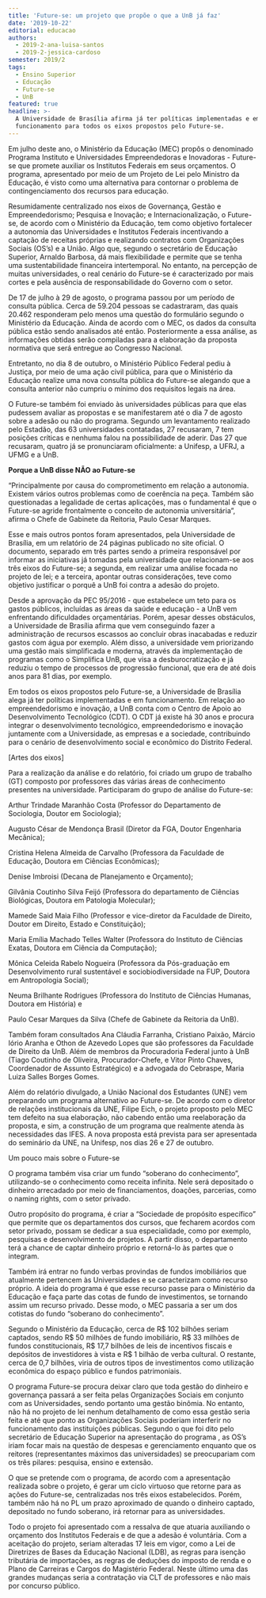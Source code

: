 ```yaml
---
title: 'Future-se: um projeto que propõe o que a UnB já faz'
date: '2019-10-22'
editorial: educacao
authors:
  - 2019-2-ana-luisa-santos
  - 2019-2-jessica-cardoso
semester: 2019/2
tags:
  - Ensino Superior
  - Educação
  - Future-se
  - UnB
featured: true
headline: >-
  A Universidade de Brasília afirma já ter políticas implementadas e em
  funcionamento para todos os eixos propostos pelo Future-se.
---
```

Em julho deste ano, o Ministério da Educação (MEC) propôs o denominado Programa Instituto e Universidades Empreendedoras e Inovadoras - Future-se que promete auxiliar os Institutos Federais em seus orçamentos. O programa, apresentado por meio de um Projeto de Lei pelo Ministro da Educação, é visto como uma alternativa para contornar o problema de contingenciamento dos recursos para educação. 



Resumidamente centralizado nos eixos de Governança, Gestão e Empreendedorismo; Pesquisa e Inovação; e Internacionalização, o Future-se, de acordo com o Ministério da Educação, tem como objetivo fortalecer a autonomia das Universidades e Institutos Federais incentivando a captação de receitas próprias e realizando contratos com Organizações Sociais (OS’s) e a União. Algo que, segundo o secretário de Educação Superior, Arnaldo Barbosa, dá mais flexibilidade e permite que se tenha uma sustentabilidade financeira intertemporal. No entanto, na percepção de muitas universidades, o real cenário do Future-se é caracterizado por mais cortes e pela ausência de responsabilidade do Governo com o setor.



De 17 de julho à 29 de agosto, o programa passou por um período de consulta pública. Cerca de 59.204 pessoas se cadastraram, das quais 20.462 responderam pelo menos uma questão do formulário segundo o Ministério da Educação. Ainda de acordo com o MEC, os dados da consulta pública estão sendo analisados até então. Posteriormente a essa análise, as informações obtidas serão compiladas para a elaboração da proposta normativa que será entregue ao Congresso Nacional. 



Entretanto, no dia 8 de outubro, o Ministério Público Federal pediu à Justiça, por meio de uma ação civil pública, para que o Ministério da Educação realize uma nova consulta pública do Future-se alegando que a consulta anterior não cumpriu o mínimo dos requisitos legais na área. 



O Future-se também foi enviado às universidades públicas para que elas pudessem avaliar as propostas e se manifestarem até o dia 7 de agosto sobre a adesão ou não do programa. Segundo um levantamento realizado pelo Estadão, das 63 universidades contatadas, 27 recusaram, 7 tem posições críticas e nenhuma falou na possibilidade de aderir. Das 27 que recusaram, quatro já se pronunciaram oficialmente: a Unifesp, a UFRJ, a UFMG e a UnB.



**Porque a UnB disse NÃO ao Future-se**



“Principalmente por causa do comprometimento em relação a autonomia. Existem vários outros problemas como de coerência na peça. Também são questionadas a legalidade de certas aplicações, mas o fundamental é que o Future-se agride frontalmente o conceito de autonomia universitária”, afirma o Chefe de Gabinete da Reitoria, Paulo Cesar Marques.  



Esse e mais outros pontos foram apresentados, pela Universidade de Brasília, em um relatório de 24 páginas publicado no site oficial. O documento, separado em três partes sendo a primeira responsável por informar as iniciativas já tomadas pela universidade que relacionam-se aos três eixos do Future-se; a segunda, em realizar uma análise focada no projeto de lei; e a terceira, apontar outras considerações, teve como objetivo justificar o porquê a UnB foi contra a adesão do projeto. 



Desde a aprovação da PEC 95/2016 - que estabelece um teto para os gastos públicos, incluídas as áreas da saúde e educação - a UnB vem enfrentando dificuldades orçamentárias. Porém, apesar desses obstáculos, a Universidade de Brasília afirma que vem conseguindo fazer a administração de recursos escassos ao concluir obras inacabadas e reduzir gastos com água por exemplo. Além disso, a universidade vem priorizando uma gestão mais simplificada e moderna, através da implementação de programas como o Simplifica UnB, que visa a desburocratização e já reduziu o tempo de processos de progressão funcional, que era de até dois anos para 81 dias, por exemplo.

Em todos os eixos propostos pelo Future-se, a Universidade de Brasília alega já ter políticas implementadas e em funcionamento. Em relação ao empreendedorismo e inovação, a UnB conta com o Centro de Apoio ao Desenvolvimento Tecnológico (CDT). O CDT já existe há 30 anos e procura integrar o desenvolvimento tecnológico, empreendedorismo e inovação juntamente com a Universidade, as empresas e a sociedade, contribuindo para o cenário de desenvolvimento social e econômico do Distrito Federal.



\[Artes dos eixos]



Para a realização da análise e do relatório, foi criado um grupo de trabalho (GT) composto por professores das várias áreas de conhecimento presentes na universidade. Participaram do grupo de análise do Future-se: 



Arthur Trindade Maranhão Costa (Professor do Departamento de Sociologia, Doutor em Sociologia);

Augusto César de Mendonça Brasil (Diretor da FGA, Doutor Engenharia Mecânica);

Cristina Helena Almeida de Carvalho (Professora da Faculdade de Educação, Doutora em Ciências Econômicas);

Denise Imbroisi (Decana de Planejamento e Orçamento);

Gilvânia Coutinho Silva Feijó (Professora do departamento de Ciências Biológicas, Doutora em Patologia Molecular);

Mamede Said Maia Filho (Professor e vice-diretor da Faculdade de Direito, Doutor em Direito, Estado e Constituição);

Maria Emília Machado Telles Walter (Professora do Instituto de Ciências Exatas, Doutora em Ciência da Computação); 

Mônica Celeida Rabelo Nogueira (Professora da Pós-graduação em Desenvolvimento rural sustentável e sociobiodiversidade na FUP, Doutora em Antropologia Social);

Neuma Brilhante Rodrigues (Professora do Instituto de Ciências Humanas, Doutora em História) e

Paulo Cesar Marques da Silva (Chefe de Gabinete da Reitoria da UnB). 



Também foram consultados Ana Cláudia Farranha, Cristiano Paixão, Márcio Iório Aranha e Othon de Azevedo Lopes que são professores da Faculdade de Direito da UnB. Além de membros da Procuradoria Federal junto à UnB (Tiago Coutinho de Oliveira, Procurador-Chefe, e Vitor Pinto Chaves, Coordenador de Assunto Estratégico) e a advogada do Cebraspe, Maria Luiza Salles Borges Gomes. 



Além do relatório divulgado, a União Nacional dos Estudantes (UNE) vem preparando um programa alternativo ao Future-se. De acordo com o diretor de relações institucionais da UNE, Filipe Eich, o projeto proposto pelo MEC tem defeito na sua elaboração, não cabendo então uma reelaboração da proposta, e sim, a construção de um programa que realmente atenda às necessidades das IFES. A nova proposta está prevista para ser apresentada do seminário da UNE, na Unifesp, nos dias 26 e 27 de outubro. 



Um pouco mais sobre o Future-se



O programa também visa criar um fundo “soberano do conhecimento”, utilizando-se o conhecimento como receita infinita. Nele será depositado o dinheiro arrecadado por meio de financiamentos, doações, parcerias, como o naming rights, com o setor privado. 

Outro propósito do programa, é criar a “Sociedade de propósito específico” que permite que os departamentos dos cursos, que fecharem acordos com setor privado, possam se dedicar a sua especialidade, como por exemplo, pesquisas e desenvolvimento de projetos. A partir disso, o departamento terá a chance de captar dinheiro próprio e retorná-lo às partes que o integram. 



Também irá entrar no fundo verbas provindas de fundos imobiliários que atualmente pertencem às Universidades e se caracterizam como recurso próprio. A ideia do programa é que esse recurso passe para o Ministério da Educação e faça parte das cotas de fundo de investimentos, se tornando assim um recurso privado. Desse modo, o MEC passaria a ser um dos cotistas do fundo “soberano do conhecimento”.  



Segundo o Ministério da Educação, cerca de R$ 102 bilhões seriam captados, sendo R$ 50 milhões de fundo imobiliário, R$ 33 milhões de fundos constitucionais, R$ 17,7 bilhões de leis de incentivos fiscais e depósitos de investidores à vista e R$ 1 bilhão de verba cultural. O restante, cerca de 0,7 bilhões, viria de outros tipos de investimentos como utilização econômica do espaço público e fundos patrimoniais.



O programa Future-se procura deixar claro que toda gestão do dinheiro e governança passará a ser feita pelas Organizações Sociais em conjunto com as Universidades, sendo portanto uma gestão binômia. No entanto, não há no projeto de lei nenhum detalhamento de como essa gestão seria feita e até que ponto as Organizações Sociais poderiam interferir no funcionamento das instituições públicas. Segundo o que foi dito pelo secretário de Educação Superior na apresentação do programa , as OS’s iriam focar mais na questão de despesas e gerenciamento enquanto que os reitores (representantes máximos das universidades) se preocupariam com os três pilares: pesquisa, ensino e extensão. 



O que se pretende com o programa, de acordo com a apresentação realizada sobre o projeto, é gerar um ciclo virtuoso que retorne para as ações do Future-se, centralizadas nos três eixos estabelecidos. Porém, também não há no PL um prazo aproximado de quando o dinheiro captado, depositado no fundo soberano, irá retornar para as universidades. 



Todo o projeto foi apresentado com a ressalva de que atuaria auxiliando o orçamento dos Institutos Federais e de que a adesão é voluntária. Com a aceitação do projeto, seriam alteradas 17 leis em vigor, como a Lei de Diretrizes de Bases da Educação Nacional (LDB), as regras para isenção tributária de importações, as regras de deduções do imposto de renda e o Plano de Carreiras e Cargos do Magistério Federal. Neste último  uma das grandes mudanças seria a contratação via CLT de professores e não mais por concurso público.
